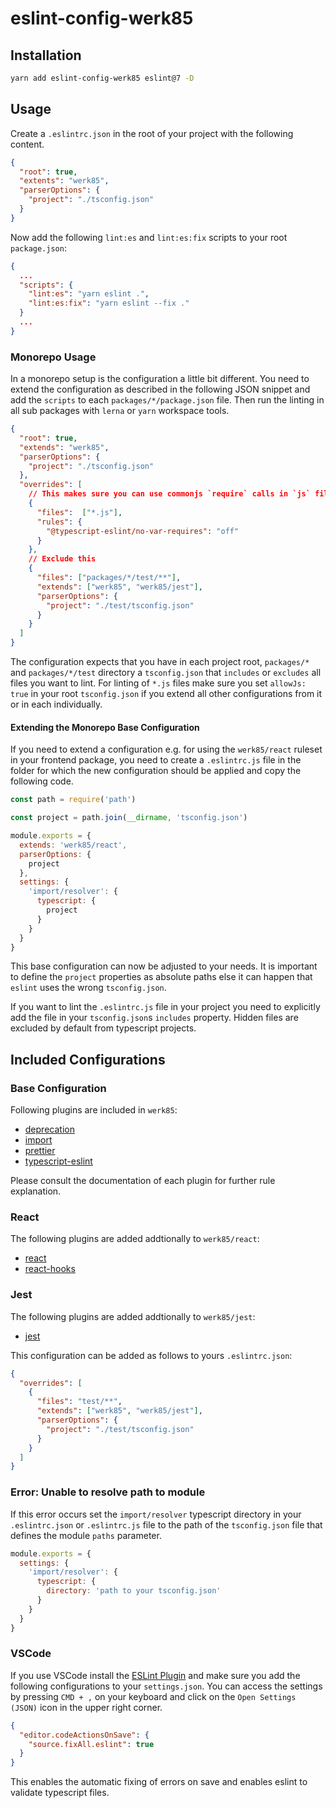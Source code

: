 # eslint-config-werk85

## Installation

```sh
yarn add eslint-config-werk85 eslint@7 -D
```

## Usage

Create a `.eslintrc.json` in the root of your project with the following content.

```json
{
  "root": true,
  "extents": "werk85",
  "parserOptions": {
    "project": "./tsconfig.json"
  }
}
```

Now add the following `lint:es` and `lint:es:fix` scripts to your root `package.json`:

```json
{
  ...
  "scripts": {
    "lint:es": "yarn eslint .",
    "lint:es:fix": "yarn eslint --fix ."
  }
  ...
}
```

### Monorepo Usage

In a monorepo setup is the configuration a little bit different. You need to extend the configuration as described in the following JSON snippet and add the `scripts` to each `packages/*/package.json` file. Then run the linting in all sub packages with `lerna` or `yarn` workspace tools.

```json
{
  "root": true,
  "extends": "werk85",
  "parserOptions": {
    "project": "./tsconfig.json"
  },
  "overrides": [
    // This makes sure you can use commonjs `require` calls in `js` files that are included in your `tsconfig.json` files.
    {
      "files":  ["*.js"],
      "rules": {
        "@typescript-eslint/no-var-requires": "off"
      }
    },
    // Exclude this
    {
      "files": ["packages/*/test/**"],
      "extends": ["werk85", "werk85/jest"],
      "parserOptions": {
        "project": "./test/tsconfig.json"
      }
    }
  ]
}
```

The configuration expects that you have in each project root, `packages/*` and `packages/*/test` directory a `tsconfig.json` that `includes` or `excludes` all files you want to lint. For linting of `*.js` files make sure you set `allowJs: true` in your root `tsconfig.json` if you extend all other configurations from it or in each individually.

#### Extending the Monorepo Base Configuration

If you need to extend a configuration e.g. for using the `werk85/react` ruleset in your frontend package, you need to create a `.eslintrc.js` file in the folder for which the new configuration should be applied and copy the following code.

```js
const path = require('path')

const project = path.join(__dirname, 'tsconfig.json')

module.exports = {
  extends: 'werk85/react',
  parserOptions: {
    project
  },
  settings: {
    'import/resolver': {
      typescript: {
        project
      }
    }
  }
}
```

This base configuration can now be adjusted to your needs. It is important to define the `project` properties as absolute paths else it can happen that `eslint` uses the wrong `tsconfig.json`.

If you want to lint the `.eslintrc.js` file in your project you need to explicitly add the file in your `tsconfig.json`s `includes` property. Hidden files are excluded by default from typescript projects.

## Included Configurations

### Base Configuration

Following plugins are included in `werk85`:

* [deprecation](https://github.com/gund/eslint-plugin-deprecation)
* [import](https://github.com/import-js/eslint-plugin-import)
* [prettier](https://github.com/prettier/eslint-plugin-prettier)
* [typescript-eslint](https://github.com/typescript-eslint/typescript-eslint)

Please consult the documentation of each plugin for further rule explanation.

### React

The following plugins are added addtionally to `werk85/react`:

* [react](https://github.com/yannickcr/eslint-plugin-react)
* [react-hooks](https://github.com/facebook/react/tree/main/packages/eslint-plugin-react-hooks)

### Jest

The following plugins are added addtionally to `werk85/jest`:

* [jest](https://github.com/jest-community/eslint-plugin-jest)

This configuration can be added as follows to yours `.eslintrc.json`:

```json
{
  "overrides": [
    {
      "files": "test/**",
      "extends": ["werk85", "werk85/jest"],
      "parserOptions": {
        "project": "./test/tsconfig.json"
      }
    }
  ]
}
```

### Error: Unable to resolve path to module

If this error occurs set the `import/resolver` typescript directory in your `.eslintrc.json` or `.eslintrc.js` file to the path of the `tsconfig.json` file that defines the module `paths` parameter.

```js
module.exports = {
  settings: {
    'import/resolver': {
      typescript: {
        directory: 'path to your tsconfig.json'
      }
    }
  }
}
```

### VSCode

If you use VSCode install the [ESLint Plugin](https://marketplace.visualstudio.com/items?itemName=dbaeumer.vscode-eslint) and make sure you add the following configurations to your `settings.json`. You can access the settings by pressing `CMD + ,` on your keyboard and click on the `Open Settings (JSON)` icon in the upper right corner.

```json
{
  "editor.codeActionsOnSave": {
    "source.fixAll.eslint": true
  }
}
```

This enables the automatic fixing of errors on save and enables eslint to validate typescript files.
